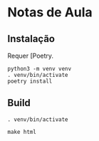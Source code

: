 # Notas de Aula

## Instalação
Requer [Poetry.

```
python3 -m venv venv
. venv/bin/activate
poetry install
```

## Build
```
. venv/bin/activate

make html
```
